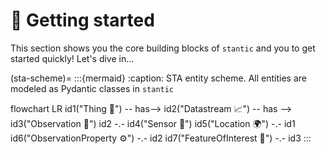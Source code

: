 # 🚀 Getting started

This section shows you the core building blocks of `stantic` and you to get started quickly! Let's dive in...

(sta-scheme)=
:::{mermaid}
:caption: STA entity scheme. All entities are modeled as Pydantic classes in `stantic`

flowchart LR
    id1("Thing 🗼") -- has--> id2("Datastream 📈") -- has --> id3("Observation 🔢")
    id2 -.- id4("Sensor 🔬")
    id5("Location 🌍") -.- id1
    id6("ObservationProperty ⚙️") -.- id2
    id7("FeatureOfInterest 🧩") -.- id3
:::

